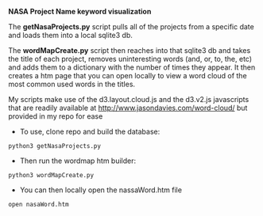 **NASA Project Name keyword visualization**

The **getNasaProjects.py** script pulls all of the projects from a specific date and loads them into a local sqlite3 db.

The **wordMapCreate.py** script then reaches into that sqlite3 db and takes the title of each project, removes uninteresting words (and, or, to, the, etc) and adds them to a dictionary with the number of times they appear. It then creates a htm page that you can open locally to view a word cloud of the most common used words in the titles.

My scripts make use of the d3.layout.cloud.js and the d3.v2.js javascripts that are readily available at  http://www.jasondavies.com/word-cloud/ but provided in my repo for ease

- To use, clone repo and build the database:
```
python3 getNasaProjects.py
```
- Then run the wordmap htm builder:
```
python3 wordMapCreate.py
```
- You can then locally open the nassaWord.htm file
```
open nasaWord.htm
```
